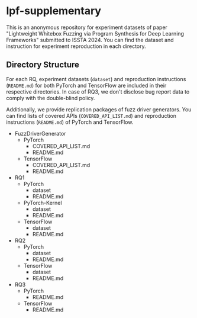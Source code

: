 # lpf-supplementary

This is an anonymous repository for experiment datasets of paper "Lightweight Whitebox Fuzzing via Program Synthesis for Deep Learning Frameworks" submitted to ISSTA 2024. You can find the dataset and instruction for experiment reproduction in each directory.

## Directory Structure

For each RQ, experiment datasets (`dataset`) and reproduction instructions (`README.md`) for both PyTorch and TensorFlow are included in their respective directories. In case of RQ3, we don't disclose bug report data to comply with the double-blind policy.

Additionally, we provide replication packages of fuzz driver generators. You can find lists of covered APIs (`COVERED_API_LIST.md`) and reproduction instructions (`README.md`) of PyTorch and TensorFlow.

- FuzzDriverGenerator
    - PyTorch
        - COVERED_API_LIST.md
        - README.md
    - TensorFlow
        - COVERED_API_LIST.md
        - README.md
- RQ1
    - PyTorch
        - dataset
        - README.md
    - PyTorch-Kernel
        - dataset
        - README.md
    - TensorFlow
        - dataset
        - README.md
- RQ2
    - PyTorch
        - dataset
        - README.md
    - TensorFlow
        - dataset
        - README.md
- RQ3
    - PyTorch
        - README.md
    - TensorFlow
        - README.md
